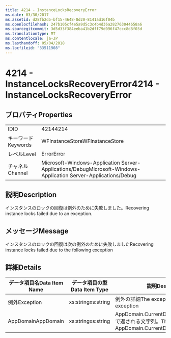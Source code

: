 ```yaml
---
title: 4214 - InstanceLocksRecoveryError
ms.date: 03/30/2017
ms.assetid: d28fb2d5-bf15-4648-8d20-8141ad16f04b
ms.openlocfilehash: 247b105cf4e5a9d5c3c4b4d36a282763044658a6
ms.sourcegitcommit: 3d5d33f384eeba41b2dff79d096f47ccc8d8f03d
ms.translationtype: MT
ms.contentlocale: ja-JP
ms.lasthandoff: 05/04/2018
ms.locfileid: "33511908"
---
```

# <a name="4214---instancelocksrecoveryerror"></a><span data-ttu-id="deacf-102">4214 - InstanceLocksRecoveryError</span><span class="sxs-lookup"><span data-stu-id="deacf-102">4214 - InstanceLocksRecoveryError</span></span>
## <a name="properties"></a><span data-ttu-id="deacf-103">プロパティ</span><span class="sxs-lookup"><span data-stu-id="deacf-103">Properties</span></span>  
  
|||  
|-|-|  
|<span data-ttu-id="deacf-104">ID</span><span class="sxs-lookup"><span data-stu-id="deacf-104">ID</span></span>|<span data-ttu-id="deacf-105">4214</span><span class="sxs-lookup"><span data-stu-id="deacf-105">4214</span></span>|  
|<span data-ttu-id="deacf-106">キーワード</span><span class="sxs-lookup"><span data-stu-id="deacf-106">Keywords</span></span>|<span data-ttu-id="deacf-107">WFInstanceStore</span><span class="sxs-lookup"><span data-stu-id="deacf-107">WFInstanceStore</span></span>|  
|<span data-ttu-id="deacf-108">レベル</span><span class="sxs-lookup"><span data-stu-id="deacf-108">Level</span></span>|<span data-ttu-id="deacf-109">Error</span><span class="sxs-lookup"><span data-stu-id="deacf-109">Error</span></span>|  
|<span data-ttu-id="deacf-110">チャネル</span><span class="sxs-lookup"><span data-stu-id="deacf-110">Channel</span></span>|<span data-ttu-id="deacf-111">Microsoft-Windows-Application Server-Applications/Debug</span><span class="sxs-lookup"><span data-stu-id="deacf-111">Microsoft-Windows-Application Server-Applications/Debug</span></span>|  
  
## <a name="description"></a><span data-ttu-id="deacf-112">説明</span><span class="sxs-lookup"><span data-stu-id="deacf-112">Description</span></span>  
 <span data-ttu-id="deacf-113">インスタンスのロックの回復は例外のために失敗しました。</span><span class="sxs-lookup"><span data-stu-id="deacf-113">Recovering instance locks failed due to an exception.</span></span>  
  
## <a name="message"></a><span data-ttu-id="deacf-114">メッセージ</span><span class="sxs-lookup"><span data-stu-id="deacf-114">Message</span></span>  
 <span data-ttu-id="deacf-115">インスタンスのロックの回復は次の例外のために失敗しました</span><span class="sxs-lookup"><span data-stu-id="deacf-115">Recovering instance locks failed due to the following exception</span></span>  
  
## <a name="details"></a><span data-ttu-id="deacf-116">詳細</span><span class="sxs-lookup"><span data-stu-id="deacf-116">Details</span></span>  
  
|<span data-ttu-id="deacf-117">データ項目名</span><span class="sxs-lookup"><span data-stu-id="deacf-117">Data Item Name</span></span>|<span data-ttu-id="deacf-118">データ項目の型</span><span class="sxs-lookup"><span data-stu-id="deacf-118">Data Item Type</span></span>|<span data-ttu-id="deacf-119">説明</span><span class="sxs-lookup"><span data-stu-id="deacf-119">Description</span></span>|  
|--------------------|--------------------|-----------------|  
|<span data-ttu-id="deacf-120">例外</span><span class="sxs-lookup"><span data-stu-id="deacf-120">Exception</span></span>|<span data-ttu-id="deacf-121">xs:string</span><span class="sxs-lookup"><span data-stu-id="deacf-121">xs:string</span></span>|<span data-ttu-id="deacf-122">例外の詳細</span><span class="sxs-lookup"><span data-stu-id="deacf-122">The exception details for the exception</span></span>|  
|<span data-ttu-id="deacf-123">AppDomain</span><span class="sxs-lookup"><span data-stu-id="deacf-123">AppDomain</span></span>|<span data-ttu-id="deacf-124">xs:string</span><span class="sxs-lookup"><span data-stu-id="deacf-124">xs:string</span></span>|<span data-ttu-id="deacf-125">AppDomain.CurrentDomain.FriendlyName で返される文字列。</span><span class="sxs-lookup"><span data-stu-id="deacf-125">The string returned by AppDomain.CurrentDomain.FriendlyName.</span></span>|
